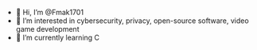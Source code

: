 - 👋 Hi, I’m @Fmak1701
- 👀 I’m interested in cybersecurity, privacy, open-source software, video game development
- 🌱 I’m currently learning C

<!---
Fmak1701/Fmak1701 is a ✨ special ✨ repository because its `README.md` (this file) appears on your GitHub profile.
You can click the Preview link to take a look at your changes.
--->

